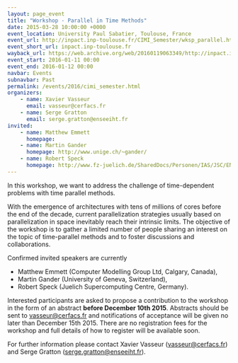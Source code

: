 ```yaml
---
layout: page_event
title: "Workshop - Parallel in Time Methods"
date: 2015-03-28 10:00:00 +0000
event_location: University Paul Sabatier, Toulouse, France
event_url: http://inpact.inp-toulouse.fr/CIMI_Semester/wksp_parallel.html
event_short_url: inpact.inp-toulouse.fr
wayback_url: https://web.archive.org/web/20160119063349/http://inpact.inp-toulouse.fr/CIMI_Semester/wksp_parallel.html
event_start: 2016-01-11 00:00
event_end: 2016-01-12 00:00
navbar: Events
subnavbar: Past
permalink: /events/2016/cimi_semester.html
organizers:
    - name: Xavier Vasseur
      email: vasseur@cerfacs.fr
    - name: Serge Gratton
      email: serge.gratton@enseeiht.fr
invited:
    - name: Matthew Emmett
      homepage:
    - name: Martin Gander
      homepage: http://www.unige.ch/~gander/
    - name: Robert Speck
      homepage: http://www.fz-juelich.de/SharedDocs/Personen/IAS/JSC/EN/staff/speck_r.html
---
```


In this workshop, we want to address the challenge of time-dependent
problems with time parallel methods. 

With the emergence of architectures with tens of millions of cores before the end of the decade, current
parallelization strategies usually based on parallelization in space
inevitably reach their intrinsic limits. The objective of the workshop is
to gather a limited number of people sharing an interest on the topic of
time-parallel methods and to foster discussions and collaborations.

Confirmed invited speakers are currently 

- Matthew Emmett (Computer Modelling Group Ltd, Calgary, Canada), 
- Martin Gander (University of Geneva, Switzerland),
- Robert Speck (Juelich Supercomputing Centre, Germany).

Interested participants are asked to propose a contribution to the
workshop in the form of an abstract **before December 10th 2015**. Abstracts
should be sent to vasseur@cerfacs.fr and notifications of acceptance
will be given no later than December 15th 2015. There are no
registration fees for the workshop and full details of how to register
will be available soon.

For further information please contact Xavier Vasseur
(vasseur@cerfacs.fr) and Serge Gratton (serge.gratton@enseeiht.fr).
